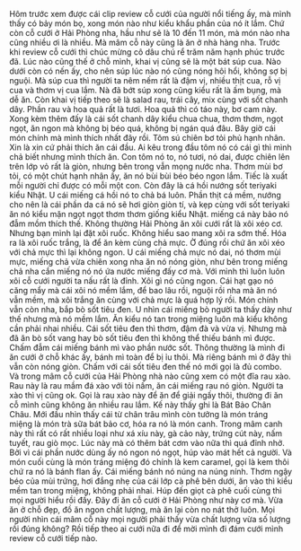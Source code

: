 Hôm trước xem được cái clip review cỗ cưới của người nổi tiếng ấy, mà mình thấy có bảy món bọ, xong món nào như kiểu khẩu phần của nó ít lắm. Chứ còn cỗ cưới ở Hải Phòng nha, hầu như sẽ là 10 đến 11 món, mà món nào nha cũng nhiều ơi là nhiều. Mà mâm cỗ này cũng là ăn ở nhà hàng nha. Trước khi review cỗ cưới thì chúc mừng cô dâu chú rể trăm năm hạnh phúc trước đã. Lúc nào cũng thế ở chỗ mình, khai vị cũng sẽ là một bát súp cua. Nào dưới còn có nến ấy, cho nên súp lúc nào nó cũng nóng hôi hổi, không sợ bị nguội. Mà súp cua thì người ta nêm nếm rất là đậm vị, nhiều thịt cua, rỗ vị cua và thơm vị cua lắm. Nà đã bớt súp xong cũng kiểu rất là ấm bụng, mà dễ ăn. Còn khai vị tiếp theo sẽ là salad rau, trái cây, mix cùng với sốt chanh dây. Phần rau và hoa quả rất là tươi. Hoa quả thì có táo này, bơ cam này. Xong kèm thêm đấy là cái sốt chanh dây kiểu chua chua, thơm thơm, ngọt ngọt, ăn ngon mà không bị béo quá, không bị ngán quá đâu. Bây giờ cái món chính mà mình thích nhất đây rồi. Tôm sú chiên bơ tỏi phủ hạnh nhân. Xin là xin cứ phải thích ăn cái đầu. Ai kêu trong đầu tôm nó có cái gì thì mình chả biết nhưng mình thích ăn. Con tôm nó to, nó tươi, nó dai, được chiên lên trên lớp vỏ rất là giòn, nhưng bên trong vẫn mọng nước nha. Thơm mùi bơ tỏi, có một chút hạnh nhân ấy, ăn nó bùi bùi béo béo ngon lắm. Tiếc là xuất mỗi người chỉ được có mỗi một con. Còn đây là cá hồi nướng sốt teriyaki kiểu Nhật. U cái miếng cá hồi nó to chả bá luôn. Phần thịt cá mềm, nướng cho nên là cái phần da cá nó sẽ hơi giòn giòn tí, và kẹp cùng với sốt teriyaki ăn nó kiểu mặn ngọt ngọt thơm thơm giống kiểu Nhật. miếng cá này bảo nó đẫm mồm thích thế. Không thường Hải Phòng ăn xôi cưới rất là xôi xéo cơ. Nhưng bạn mình lại đặt xôi ruốc. Không hiểu sao mang xôi ra sớm thế. Hóa ra là xôi ruốc trắng, là để ăn kèm cùng chả mực. Ờ đúng rồi chứ ăn xôi xéo với chả mực thì lại không ngon. U cái miếng chả mực nó dai, nó thơm mùi mực, miếng chả vừa chiên xong nha ăn nó nóng giòn, như bên trong miếng chả nha cắn miếng nó nó ứa nước miếng đấy cơ mà. Với mình thì luôn luôn xôi cỗ cưới người ta nấu rất là đỉnh. Xôi gì nó cũng ngon. Cái hạt gạo nó căng mẩy mà cái xôi nó mềm lắm, để bao lâu rồi, nguội rồi nha mà ăn nó vẫn mềm, mà xôi trắng ăn cùng với chả mực là quá hợp lý rồi. Món chính vẫn còn nha, bắp bò sốt tiêu đen. U nhìn cái miếng bò người ta thấy dày như thế nhưng mà nó mềm lắm. Ăn kiểu nó tan trong miệng luôn mà kiểu không cần phải nhai nhiều. Cái sốt tiêu đen thì thơm, đậm đà và vừa vị. Nhưng mà đã ăn bò sốt vang hay bò sốt tiêu đen thì không thể thiếu bánh mì được. Chấm đẫm cái miếng bánh mì vào phần nước sốt. Thông thường là mình đi ăn cưới ở chỗ khác ấy, bánh mì toàn để bị ỉu thôi. Mà riêng bánh mì ở đây thì vẫn còn nóng giòn. Chấm với cái sốt tiêu đen thế nó mới gọi là đủ combo. Và trong mâm cỗ cưới của Hải Phòng nhà nào cũng xem có một đĩa rau xào. Rau này là rau mầm đá xào với tỏi nấm, ăn cái miếng rau nó giòn. Người ta xào thì vị cũng ok. Gọi là rau xào này để ăn để giải ngấy thôi, thường đi ăn cỗ mình cũng không ăn nhiều rau lắm. Kế này thấy ghi là Bát Bảo Chân Châu. Mới đầu nhìn thấy cái từ chân trâu mình còn tưởng là món tráng miệng là món trà sữa bát bảo cơ, hóa ra nó là món canh. Trong mâm canh này thì rất có rất nhiều loại như xá xíu này, gà cảo này, trứng cút này, nấm tuyết, rau giò mọc. Lúc này mà có thêm bát cơm vào nữa thì quá đỉnh nhở. Bởi vì cái phần nước dùng ấy nó ngon nó ngọt, húp vào mát hết cả người. Và món cuối cùng là món tráng miệng đó chính là kem caramel, gọi là kem thôi chứ ra nó là bánh flan ấy. Cái miếng bánh nó núng na núng nính. Thơm ngậy béo của mùi trứng, hơi đắng nhẹ của cái lớp cà phê bên dưới, ăn vào thì kiểu mềm tan trong miệng, không phải nhai. Húp đến giọt cà phê cuối cùng thì mọi người hiểu rồi đấy. Đây đi ăn cỗ cưới ở Hải Phòng như này cơ mà. Vừa ăn ở chỗ đẹp, đồ ăn ngon chất lượng, mà ăn lại còn no nát thở luôn. Mọi người nhìn cái mâm cỗ này mọi người phải thấy vừa chất lượng vừa số lượng rồi đúng không? Rồi tiếp theo ai cưới nữa đi để mời mình đi đám cưới mình review cỗ cưới tiếp nào.